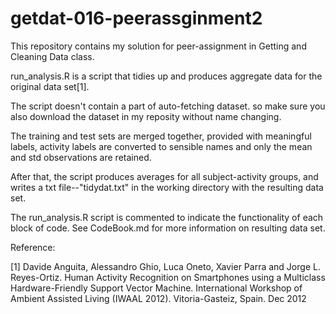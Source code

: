 getdat-016-peerassginment2
==========================
This repository contains my solution for peer-assignment in Getting and Cleaning Data class.

run_analysis.R is a script that tidies up and produces aggregate data for the original data set[1].

The script doesn't contain a part of auto-fetching dataset. so make sure you also download the dataset in my reposity without name changing. 

The training and test sets are merged together, provided with meaningful labels, activity labels are converted to sensible names and only the mean and std observations are retained. 

After that, the script produces averages for all subject-activity groups, and writes a txt file--"tidydat.txt" in the working directory with the resulting data set.

The run_analysis.R script is commented to indicate the functionality of each block of code. See CodeBook.md for more information on resulting data set.

Reference:

[1] Davide Anguita, Alessandro Ghio, Luca Oneto, Xavier Parra and Jorge L. Reyes-Ortiz. Human Activity Recognition on Smartphones using a Multiclass Hardware-Friendly Support Vector Machine. International Workshop of Ambient Assisted Living (IWAAL 2012). Vitoria-Gasteiz, Spain. Dec 2012
